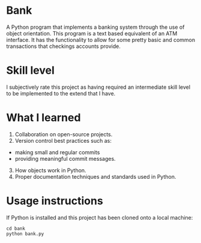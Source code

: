 # Bank
A Python program that implements a banking system through the use of object orientation.
This program is a text based equivalent of an ATM interface. It has the functionality to allow for some pretty basic and common transactions that checkings accounts provide.

# Skill level
I subjectively rate this project as having required an intermediate skill level to be implemented to the extend that I have.

# What I learned
1. Collaboration on open-source projects.
2. Version control best practices such as:
 - making small and regular commits
 - providing meaningful commit messages.
3. How objects work in Python.
4. Proper documentation techniques and standards used in Python.

# Usage instructions
If Python is installed and this project has been cloned onto a local machine:
``` 
cd bank
python bank.py
```

